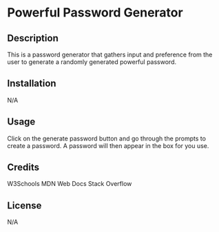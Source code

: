 # Powerful Password Generator

## Description

This is a password generator that gathers input and preference from the user to generate a randomly generated powerful password.

## Installation

N/A

## Usage

Click on the generate password button and go through the prompts to create a password. A password will then appear in the box for you use.

## Credits

W3Schools
MDN Web Docs
Stack Overflow

## License

N/A
